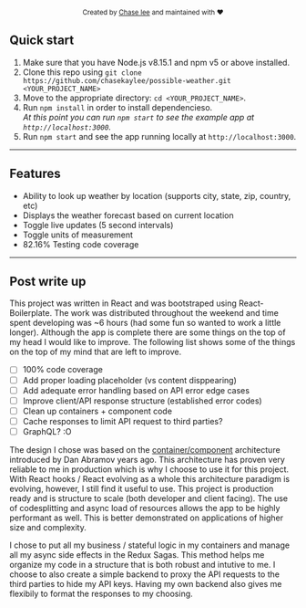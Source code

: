 


<div align="center">
  <sub>
  Created by <a href="https://www.linkedin.com/in/chasekaylee/">Chase lee</a> and maintained with ❤️ </sub>
</div>


## Quick start

1.  Make sure that you have Node.js v8.15.1 and npm v5 or above installed.
2.  Clone this repo using `git clone https://github.com/chasekaylee/possible-weather.git <YOUR_PROJECT_NAME>`
3.  Move to the appropriate directory: `cd <YOUR_PROJECT_NAME>`.<br />
4.  Run `npm install` in order to install dependencieso.<br />
    _At this point you can run `npm start` to see the example app at `http://localhost:3000`._
5.  Run `npm start` and see the app running locally at `http://localhost:3000`.

---

## Features

- Ability to look up weather by location (supports city, state, zip, country, etc)
- Displays the weather forecast based on current location
- Toggle live updates (5 second intervals)
- Toggle units of measurement
- 82.16% Testing code coverage

___

## Post write up

This project was written in React and was bootstraped using React-Boilerplate. The work was distributed throughout the weekend and time spent developing was ~6 hours (had some fun so wanted to work a little longer). Although the app is complete there are some things on the top of my head I would like to improve. The following list shows some of the things on the top of my mind that are left to improve.

- [ ] 100% code coverage
- [ ] Add proper loading placeholder (vs content disppearing)
- [ ] Add adequate error handling based on API error edge cases
- [ ] Improve client/API response structure (established error codes)
- [ ] Clean up containers + component code
- [ ] Cache responses to limit API request to third parties?
- [ ] GraphQL? :O

The design I chose was based on the [container/component](https://medium.com/@dan_abramov/smart-and-dumb-components-7ca2f9a7c7d0#.4rmjqneiw) architecture introduced by Dan Abramov years ago. This architecture has proven very reliable to me in production which is why I choose to use it for this project. With React hooks / React evolving as a whole this architecture paradigm is evolving, however, I still find it useful to use. This project is production ready and is structure to scale (both developer and client facing). The use of codesplitting and async load of resources allows the app to be highly performant as well. This is better demonstrated on applications of higher size and complexity.

I chose to put all my business / stateful logic in my containers and manage all my async side effects in the Redux Sagas. This method helps me organize my code in a structure that is both robust and intutive to me. I choose to also create a simple backend to proxy the API requests to the third parties to hide my API keys. Having my own backend also gives me flexibily to format the responses to my choosing.



